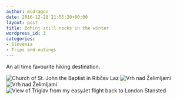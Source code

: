 ```yaml
---
author: mcdragon
date: 2016-12-28 21:55:28+00:00
layout: post
title: Bohinj still rocks in the winter
wordpress_id: 3
categories:
- Slovenia
- Trips and outings
---
```


An all time favourite hiking destination.


![Church of St. John the Baptist in Ribčev Laz](https://img.mcdowell.si/2016/12/2016-12-28-13.33.00.jpg "Church of St. John the Baptist in Ribčev Laz")
![Vrh nad Želimljami](https://img.mcdowell.si/2016/12/Vrh_2.resized.jpg "Vrh nad Želimljami")
![Vrh nad Želimljami](https://img.mcdowell.si/2016/12/Vrh_1.resized.jpg "Vrh nad Želimljami")
![View of Triglav from my easyJet flight back to London Stansted](https://img.mcdowell.si/2016/12/2017-01-06-11.12.49.resized.jpg "View of Triglav from my easyJet flight back to London Stansted")
